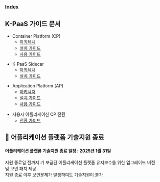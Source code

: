 ### Index

## K-PaaS 가이드 문서  
* Container Platform (CP)  
  * [아키텍처](https://github.com/K-PaaS/container-platform/blob/master/architecture/paasta_cp.md)  
  * [설치 가이드](https://github.com/K-PaaS/container-platform/blob/master/install-guide/Readme.md)  
  * [사용 가이드](https://github.com/K-PaaS/container-platform/blob/master/use-guide/Readme.md)

+ K-PaaS Sidecar  
  - [아키텍처](https://github.com/K-PaaS/sidecar-guide/blob/master/architecture/sidecar.md)  
  - [설치 가이드](https://github.com/K-PaaS/sidecar-guide/tree/master/install/README.md)  

- Application Platform (AP)  
  - [아키텍처](https://github.com/K-PaaS/application-platform-guide/blob/master/architecture/README.md)  
  - [설치 가이드](https://github.com/K-PaaS/application-platform-guide/blob/master/install/README.md)  
  - [사용 가이드](https://github.com/K-PaaS/application-platform-guide/blob/master/user_guide/README.md)  

+ 사용자 어플리케이션 CP 전환
  + [전환 가이드](https://github.com/K-PaaS/ap2cp-guide/blob/master/README.md)  

## 🚨 어플리케이션 플랫폼 기술지원 종료 
#### 어플리케이션 플랫폼 기술지원 종료 일정 : 2025년 1월 31일  
지원 종료일 전까지 기 보급된 어플리케이션 플랫폼 유지보수를 위한 업그레이드 버전 및 보안 패치 제공  
지원 종료 이후 보안문제가 발생하여도 기술지원이 불가  
